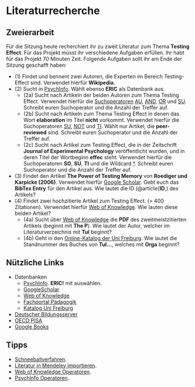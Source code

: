 # Literaturrecherche

## Zweierarbeit

Für die Sitzung heute recherchiert ihr zu zweit Literatur zum Thema **Testing Effect**. Für das Projekt müsst ihr verschiedene Aufgaben erfüllen. Ihr habt für das Projekt 70 Minuten Zeit. Folgende Aufgaben sollt ihr am Ende der Sitzung geschafft haben:

* (1) Findet und bennent zwei Autoren, die Experten im Bereich Testing-Effect sind. Verwendet hierfür **Wikipedia**. 
* (2) Sucht in [PsychInfo](http://rzblx10.uni-regensburg.de/dbinfo/dbliste.php?bib_id=ubfre&colors=7&ocolors=40&lett=f&gebiete=22). Wählt ebenso **ERIC** als Datenbank aus.
	* (2a) Sucht nach Artikeln der beiden Autoren zum Thema Testing Effect. Verwendet hierfür die [Suchoperatoren](http://support.ebsco.com/knowledge_base/detail.php?id=7042) [AU](http://support.ebsco.com/knowledge_base/detail.php?id=3198), [AND](http://support.ebsco.com/knowledge_base/detail.php?id=3883), [OR](http://support.ebsco.com/knowledge_base/detail.php?id=3883) und [SU](http://support.ebsco.com/knowledge_base/detail.php?id=3198). Schreibt euren Suchoperator und die Anzahl der Treffer auf.
	* (2b) Sucht nach Artikeln zum Thema Testing Effect in denen das Wort **elaboration** im Titel **nicht** vorkommt. Verwendet hierfür die Suchoperatoren [SU](http://support.ebsco.com/knowledge_base/detail.php?id=3198), [NOT](http://support.ebsco.com/knowledge_base/detail.php?id=3883) und [TI](http://support.ebsco.com/knowledge_base/detail.php?id=3198). Wählt nur Artikel, die **peer-reviewed** sind. Schreibt euren Suchoperator und die Anzahl der Treffer auf.
	* (2c) Sucht nach Artikel zum Testing Effect, die in der Zeitschrift **Journal of Experimental Psychology** veröffentlicht wurden, und in deren Titel der Wortbeginn **effec** steht. Verwendet hierfür die Suchoperatoren **SO**, **SU**, **TI** und die Wildcard [\*](http://support.ebsco.com/knowledge_base/detail.php?id=6513). Schreibt euren Suchoperator und die Anzahl der Treffer auf.
* (3) Findet den Artikel **The Power of Testing Memory** von **Roediger und Karpicke (2006)**. Verwendet hierfür [Google Scholar](https://scholar.google.de/). Gebt euch das **BibTex Entry** für den Artikel aus. Wie lautet die ID (@article{**ID**,) des Artikels?
* (4) Findet zwei hochzitierte Artikel zum Testing Effect. (> 400 Zitationen). Verwendet hierfür [Web of Knowledge](https://apps.webofknowledge.com). Wie lauten diese beiden Artikel?
	* (4a) Sucht über [Web of Knowledge](https://apps.webofknowledge.com) die **PDF** des zweitmeistzitierten Artikels (beginnt mit **The P**). Wie lautet der Autor, welcher im Literaturverzeichnis mit **Tul** beginnt?
	* (4b) Geht in den [Online-Katalog der Uni Freiburg](https://katalog.ub.uni-freiburg.de). Wie lautet die Standnummer des Buches von **Tul...**, welches mit **Orga** beginnt?


## Nützliche Links

* Datenbanken
	* [PsychInfo](http://rzblx10.uni-regensburg.de/dbinfo/dbliste.php?bib_id=ubfre&colors=7&ocolors=40&lett=f&gebiete=22). **ERIC!** mit auswählen.
	* [GoogleScholar](https://scholar.google.de/)
	* [Web of Knowledge](https://apps.webofknowledge.com/)
	* [Fachportal Pädagogik](http://www.fachportal-paedagogik.de/)
	* [Katalog Uni Freiburg](https://katalog.ub.uni-freiburg.de/opac/)
* [Deutscher Bildungsserver](http://www.bildungsserver.de/)
* [OECD PISA](https://www.oecd.org/pisa/home/)
* [Google Books](https://books.google.de/)

## Tipps

* [Schneeballverfahren](https://studi-lektor.de/tipps/literaturrecherche/schneeballsystem-literaturrecherche.html).
* [Literatur in Mendeley importieren](https://community.mendeley.com/guides/desktop/02-adding-documents).
* [Web of Knowledge Operatoren](http://images.webofknowledge.com/WOKRS57B4/help/WOS/hs_search_operators.html).
* [PsychInfo Operatoren](http://www.apa.org/science/about/psa/2013/10/using-psycinfo.aspx).
